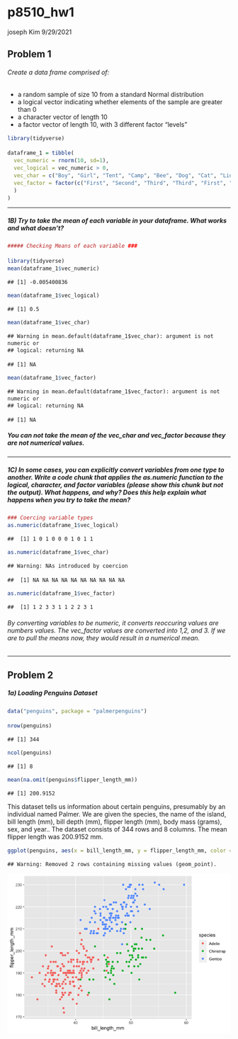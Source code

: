 p8510\_hw1
================
joseph Kim
9/29/2021

## Problem 1

###### Create a data frame comprised of:

-   a random sample of size 10 from a standard Normal distribution
-   a logical vector indicating whether elements of the sample are
    greater than 0
-   a character vector of length 10
-   a factor vector of length 10, with 3 different factor “levels”

``` r
library(tidyverse)

dataframe_1 = tibble(
  vec_numeric = rnorm(10, sd=1),
  vec_logical = vec_numeric > 0, 
  vec_char = c("Boy", "Girl", "Tent", "Camp", "Bee", "Dog", "Cat", "Lion", "Ben", "Pool"),
  vec_factor = factor(c("First", "Second", "Third", "Third", "First", "First", "Second", "Second", "Third", "First")
  )
)
```

------------------------------------------------------------------------

##### 1B) Try to take the mean of each variable in your dataframe. What works and what doesn’t?

``` r
##### Checking Means of each variable ###

library(tidyverse)
mean(dataframe_1$vec_numeric)
```

    ## [1] -0.005400836

``` r
mean(dataframe_1$vec_logical)
```

    ## [1] 0.5

``` r
mean(dataframe_1$vec_char)
```

    ## Warning in mean.default(dataframe_1$vec_char): argument is not numeric or
    ## logical: returning NA

    ## [1] NA

``` r
mean(dataframe_1$vec_factor)
```

    ## Warning in mean.default(dataframe_1$vec_factor): argument is not numeric or
    ## logical: returning NA

    ## [1] NA

##### You can not take the mean of the vec\_char and vec\_factor because they are not numerical values.

------------------------------------------------------------------------

##### 1C) In some cases, you can explicitly convert variables from one type to another. Write a code chunk that applies the as.numeric function to the logical, character, and factor variables (please show this chunk but not the output). What happens, and why? Does this help explain what happens when you try to take the mean?

``` r
### Coercing variable types 
as.numeric(dataframe_1$vec_logical)
```

    ##  [1] 1 0 1 0 0 0 1 0 1 1

``` r
as.numeric(dataframe_1$vec_char)
```

    ## Warning: NAs introduced by coercion

    ##  [1] NA NA NA NA NA NA NA NA NA NA

``` r
as.numeric(dataframe_1$vec_factor)
```

    ##  [1] 1 2 3 3 1 1 2 2 3 1

###### By converting variables to be numeric, it converts reoccuring values are numbers values. The vec\_factor values are converted into 1,2, and 3. If we are to pull the means now, they would result in a numerical mean.

------------------------------------------------------------------------

## Problem 2

##### 1a) Loading Penguins Dataset

``` r
data("penguins", package = "palmerpenguins")

nrow(penguins)
```

    ## [1] 344

``` r
ncol(penguins)
```

    ## [1] 8

``` r
mean(na.omit(penguins$flipper_length_mm))
```

    ## [1] 200.9152

This dataset tells us information about certain penguins, presumably by
an individual named Palmer. We are given the species, the name of the
island, bill length (mm), bill depth (mm), flipper length (mm), body
mass (grams), sex, and year.. The dataset consists of 344 rows and 8
columns. The mean flipper length was 200.9152 mm.

``` r
ggplot(penguins, aes(x = bill_length_mm, y = flipper_length_mm, color = species)) + geom_point()
```

    ## Warning: Removed 2 rows containing missing values (geom_point).

![](p8510_hw1_files/figure-gfm/unnamed-chunk-5-1.png)<!-- -->
